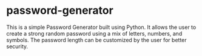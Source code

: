 # password-generator
This is a simple Password Generator built using Python. It allows the user to create a strong random password using a mix of letters, numbers, and symbols. The password length can be customized by the user for better security.

